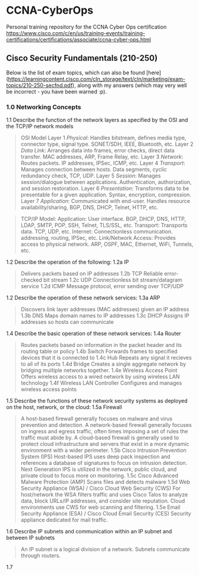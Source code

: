 # CCNA-CyberOps
Personal training repository for the CCNA Cyber Ops certification https://www.cisco.com/c/en/us/training-events/training-certifications/certifications/associate/ccna-cyber-ops.html

## Cisco Security Fundamentals (210-250) 

Below is the list of exam topics, which can also be found [here] (https://learningcontent.cisco.com/cln_storage/text/cln/marketing/exam-topics/210-250-secfnd.pdf), along with my answers (which may very well be incorrect - you have been warned :p).

### 1.0 Networking Concepts

1.1 Describe the function of the network layers as specified by the OSI and the TCP/IP network models
> OSI Model
> Layer 1 *Physical*: Handles bitstream, defines media type, connector type, signal type. SONET/SDH, IEEE, Bluetooth, etc.
> Layer 2 *Data Link*: Arranges data into frames, error checks, direct data transfer. MAC addresses, ARP, Frame Relay, etc.
> Layer 3 *Network*: Routes packets. IP addresses, IPSec, ICMP, etc.
> Layer 4 *Transport*: Manages connection between hosts. Data segments, cyclic redundancy check, TCP, UDP.
> Layer 5 *Session*: Manages session/dialogue between applications. Authentication, authorization, and session restoration.
> Layer 6 *Presentation*: Transforms data to be presentable for a given application. Syntax, encryption, compression.
> Layer 7 *Application*: Communicated with end-user. Handles resource availability/sharing, BGP, DNS, DHCP, Telnet, HTTP, etc.

> TCP/IP Model:
> Application: User interface. BGP, DHCP, DNS, HTTP, LDAP, SMTP, POP, SSH, Telnet, TLS/SSL, etc.
> Transport: Transports data. TCP, UDP, etc.
> Internet: Connectionless communication. addressing, routing, IPSec, etc.
> Link/Network Access: Provides access to physical network. ARP, OSPF, MAC, Ethernet, WiFi, Tunnels, etc.

1.2 Describe the operation of the following:
1.2a IP
> Delivers packets based on IP addresses
1.2b TCP
> Reliable error-checked bit stream
1.2c UDP
> Connectionless bit stream/datagram service
1.2d ICMP
> Message protocol, error sending over TCP/UDP

1.2 Describe the operation of these network services:
1.3a ARP
> Discovers link layer addresses (MAC addresses) given an IP address
1.3b DNS
> Maps domain names to IP addresses
1.3c DHCP
> Assigns IP addresses so hosts can communicate

1.4 Describe the basic operation of these network services:
1.4a Router
> Routes packets based on information in the packet header and its routing table or policy
1.4b Switch
> Forwards frames to specified devices that it is connected to
1.4c Hub
> Repeats any signal it recieves to all of its ports
1.4d Bridge
> Creates a single aggregate network by bridging multiple networks together.
1.4e Wireless Access Point
> Offers wireless access to a wired network by using wireless LAN technology
1.4f Wireless LAN Controller
> Configures and manages wireless access points

1.5 Describe the functions of these network security systems as deployed on the host, network, or the cloud:
1.5a Firewall
> A host-based firewall generally focuses on malware and virus prevention and detection. A network-based firewall generally focuses on ingress and egress traffic, often times imposing a set of rules the traffic must abide by. A cloud-based firewall is generally used to protect cloud infrastructure and servers that exist in a more dynamic environment with a wider perimeter.
1.5b Cisco Intrusion Prevention System (IPS)
> Host-based IPS uses deep pack inspection and references a database of signatures to focus on intrusion detection. Next Generation IPS is utilized in the network, public cloud, and private cloud to focus more on monitoring.
1.5c Cisco Advanced Malware Protection (AMP)
> Scans files and detects malware
1.5d Web Security Appliance (WSA) / Cisco Cloud Web Security (CWS)
> For host/network the WSA filters traffic and uses Cisco Talos to analyze data, block URLs/IP addresses, and consider site reputation. Cloud environments use CWS for web scanning and filtering.
1.5e Email Security Appliance (ESA) / Cisco Cloud Email Security (CES)
> Security appliance dedicated for mail traffic.

1.6 Describe IP subnets and communication within an IP subnet and between IP subnets
> An IP subnet is a logical division of a network. Subnets communicate through routers.

1.7 


